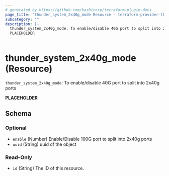 ```yaml
---
# generated by https://github.com/hashicorp/terraform-plugin-docs
page_title: "thunder_system_2x40g_mode Resource - terraform-provider-thunder"
subcategory: ""
description: |-
  thunder_system_2x40g_mode: To enable/disable 40G port to split into 2x40g ports
  PLACEHOLDER
---
```


# thunder_system_2x40g_mode (Resource)

`thunder_system_2x40g_mode`: To enable/disable 40G port to split into 2x40g ports

__PLACEHOLDER__



<!-- schema generated by tfplugindocs -->
## Schema

### Optional

- `enable` (Number) Enable/Disable 100G port to split into 2x40g ports
- `uuid` (String) uuid of the object

### Read-Only

- `id` (String) The ID of this resource.


